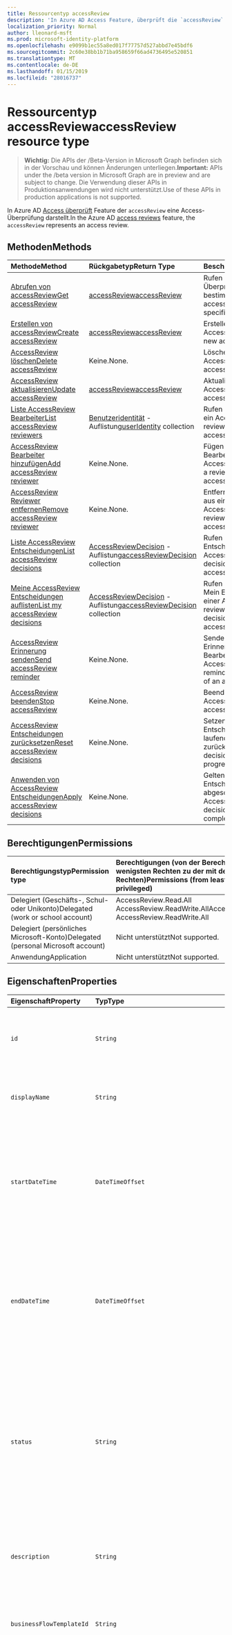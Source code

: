 ```yaml
---
title: Ressourcentyp accessReview
description: 'In Azure AD Access Feature, überprüft die `accessReview` eine Überprüfung Access darstellt.  '
localization_priority: Normal
author: lleonard-msft
ms.prod: microsoft-identity-platform
ms.openlocfilehash: e9099b1ec55a8ed017f77757d527abbd7e45bdf6
ms.sourcegitcommit: 2c60e38bb1b71ba958659f66ad4736495e520851
ms.translationtype: MT
ms.contentlocale: de-DE
ms.lasthandoff: 01/15/2019
ms.locfileid: "28016737"
---
```

# <a name="accessreview-resource-type"></a><span data-ttu-id="4bfe9-103">Ressourcentyp accessReview</span><span class="sxs-lookup"><span data-stu-id="4bfe9-103">accessReview resource type</span></span>

> <span data-ttu-id="4bfe9-104">**Wichtig:** Die APIs der /Beta-Version in Microsoft Graph befinden sich in der Vorschau und können Änderungen unterliegen.</span><span class="sxs-lookup"><span data-stu-id="4bfe9-104">**Important:** APIs under the /beta version in Microsoft Graph are in preview and are subject to change.</span></span> <span data-ttu-id="4bfe9-105">Die Verwendung dieser APIs in Produktionsanwendungen wird nicht unterstützt.</span><span class="sxs-lookup"><span data-stu-id="4bfe9-105">Use of these APIs in production applications is not supported.</span></span>

<span data-ttu-id="4bfe9-106">In Azure AD [Access überprüft](accessreviews-root.md) Feature der `accessReview` eine Access-Überprüfung darstellt.</span><span class="sxs-lookup"><span data-stu-id="4bfe9-106">In the Azure AD [access reviews](accessreviews-root.md) feature, the `accessReview` represents an access review.</span></span>  


## <a name="methods"></a><span data-ttu-id="4bfe9-107">Methoden</span><span class="sxs-lookup"><span data-stu-id="4bfe9-107">Methods</span></span>

| <span data-ttu-id="4bfe9-108">Methode</span><span class="sxs-lookup"><span data-stu-id="4bfe9-108">Method</span></span>           | <span data-ttu-id="4bfe9-109">Rückgabetyp</span><span class="sxs-lookup"><span data-stu-id="4bfe9-109">Return Type</span></span>    |<span data-ttu-id="4bfe9-110">Beschreibung</span><span class="sxs-lookup"><span data-stu-id="4bfe9-110">Description</span></span>|
|:---------------|:--------|:----------|
|[<span data-ttu-id="4bfe9-111">Abrufen von accessReview</span><span class="sxs-lookup"><span data-stu-id="4bfe9-111">Get accessReview</span></span>](../api/accessreview-get.md) |   [<span data-ttu-id="4bfe9-112">accessReview</span><span class="sxs-lookup"><span data-stu-id="4bfe9-112">accessReview</span></span>](accessreview.md) |   <span data-ttu-id="4bfe9-113">Rufen Sie eine Access-Überprüfung mit einer bestimmten Id ab.</span><span class="sxs-lookup"><span data-stu-id="4bfe9-113">Get an access review with a specific id.</span></span> |
|[<span data-ttu-id="4bfe9-114">Erstellen von accessReview</span><span class="sxs-lookup"><span data-stu-id="4bfe9-114">Create accessReview</span></span>](../api/accessreview-create.md) | [<span data-ttu-id="4bfe9-115">accessReview</span><span class="sxs-lookup"><span data-stu-id="4bfe9-115">accessReview</span></span>](accessreview.md) |   <span data-ttu-id="4bfe9-116">Erstellen Sie eine neue AccessReview.</span><span class="sxs-lookup"><span data-stu-id="4bfe9-116">Create a new accessReview.</span></span> |
|[<span data-ttu-id="4bfe9-117">AccessReview löschen</span><span class="sxs-lookup"><span data-stu-id="4bfe9-117">Delete accessReview</span></span>](../api/accessreview-delete.md) | <span data-ttu-id="4bfe9-118">Keine.</span><span class="sxs-lookup"><span data-stu-id="4bfe9-118">None.</span></span>   | <span data-ttu-id="4bfe9-119">Löschen einer AccessReview.</span><span class="sxs-lookup"><span data-stu-id="4bfe9-119">Delete an accessReview.</span></span> |
|[<span data-ttu-id="4bfe9-120">AccessReview aktualisieren</span><span class="sxs-lookup"><span data-stu-id="4bfe9-120">Update accessReview</span></span>](../api/accessreview-update.md) | [<span data-ttu-id="4bfe9-121">accessReview</span><span class="sxs-lookup"><span data-stu-id="4bfe9-121">accessReview</span></span>](accessreview.md) | <span data-ttu-id="4bfe9-122">Aktualisieren einer AccessReview.</span><span class="sxs-lookup"><span data-stu-id="4bfe9-122">Update an accessReview.</span></span> |
|[<span data-ttu-id="4bfe9-123">Liste AccessReview Bearbeiter</span><span class="sxs-lookup"><span data-stu-id="4bfe9-123">List accessReview reviewers</span></span>](../api/accessreview-listreviewers.md) |      <span data-ttu-id="4bfe9-124">[Benutzeridentität](useridentity.md) -Auflistung</span><span class="sxs-lookup"><span data-stu-id="4bfe9-124">[userIdentity](useridentity.md) collection</span></span>| <span data-ttu-id="4bfe9-125">Rufen Sie die Bearbeiter ein AccessReview.</span><span class="sxs-lookup"><span data-stu-id="4bfe9-125">Get the reviewers of an accessReview.</span></span> |
|[<span data-ttu-id="4bfe9-126">AccessReview Bearbeiter hinzufügen</span><span class="sxs-lookup"><span data-stu-id="4bfe9-126">Add accessReview reviewer</span></span>](../api/accessreview-addreviewer.md) |      <span data-ttu-id="4bfe9-127">Keine.</span><span class="sxs-lookup"><span data-stu-id="4bfe9-127">None.</span></span>   |   <span data-ttu-id="4bfe9-128">Fügen Sie einem Bearbeiter ein AccessReview hinzu.</span><span class="sxs-lookup"><span data-stu-id="4bfe9-128">Add a reviewer to an accessReview.</span></span> |
|[<span data-ttu-id="4bfe9-129">AccessReview Reviewer entfernen</span><span class="sxs-lookup"><span data-stu-id="4bfe9-129">Remove accessReview reviewer</span></span>](../api/accessreview-removereviewer.md) | <span data-ttu-id="4bfe9-130">Keine.</span><span class="sxs-lookup"><span data-stu-id="4bfe9-130">None.</span></span>  |   <span data-ttu-id="4bfe9-131">Entfernen Sie einen Prüfer aus einer AccessReview.</span><span class="sxs-lookup"><span data-stu-id="4bfe9-131">Remove a reviewer from an accessReview.</span></span> |
|[<span data-ttu-id="4bfe9-132">Liste AccessReview Entscheidungen</span><span class="sxs-lookup"><span data-stu-id="4bfe9-132">List accessReview decisions</span></span>](../api/accessreview-listdecisions.md) |      <span data-ttu-id="4bfe9-133">[AccessReviewDecision](accessreviewdecision.md) -Auflistung</span><span class="sxs-lookup"><span data-stu-id="4bfe9-133">[accessReviewDecision](accessreviewdecision.md) collection</span></span>| <span data-ttu-id="4bfe9-134">Rufen Sie die Entscheidungen des ein AccessReview.</span><span class="sxs-lookup"><span data-stu-id="4bfe9-134">Get the decisions of an accessReview.</span></span>|
|[<span data-ttu-id="4bfe9-135">Meine AccessReview Entscheidungen auflisten</span><span class="sxs-lookup"><span data-stu-id="4bfe9-135">List my accessReview decisions</span></span>](../api/accessreview-listmydecisions.md) |     <span data-ttu-id="4bfe9-136">[AccessReviewDecision](accessreviewdecision.md) -Auflistung</span><span class="sxs-lookup"><span data-stu-id="4bfe9-136">[accessReviewDecision](accessreviewdecision.md) collection</span></span>| <span data-ttu-id="4bfe9-137">Rufen Sie als "Leser" Mein Entscheidungen von einer AccessReview.</span><span class="sxs-lookup"><span data-stu-id="4bfe9-137">As a reviewer, get my decisions of an accessReview.</span></span>|
|[<span data-ttu-id="4bfe9-138">AccessReview Erinnerung senden</span><span class="sxs-lookup"><span data-stu-id="4bfe9-138">Send accessReview reminder</span></span>](../api/accessreview-sendreminder.md) |        <span data-ttu-id="4bfe9-139">Keine.</span><span class="sxs-lookup"><span data-stu-id="4bfe9-139">None.</span></span>   |   <span data-ttu-id="4bfe9-140">Senden Sie eine Erinnerung an die Bearbeiter ein AccessReview.</span><span class="sxs-lookup"><span data-stu-id="4bfe9-140">Send a reminder to the reviewers of an accessReview.</span></span> |
|[<span data-ttu-id="4bfe9-141">AccessReview beenden</span><span class="sxs-lookup"><span data-stu-id="4bfe9-141">Stop accessReview</span></span>](../api/accessreview-stop.md) |     <span data-ttu-id="4bfe9-142">Keine.</span><span class="sxs-lookup"><span data-stu-id="4bfe9-142">None.</span></span>   |   <span data-ttu-id="4bfe9-143">Beenden einer AccessReview.</span><span class="sxs-lookup"><span data-stu-id="4bfe9-143">Stop an accessReview.</span></span> |
|[<span data-ttu-id="4bfe9-144">AccessReview Entscheidungen zurücksetzen</span><span class="sxs-lookup"><span data-stu-id="4bfe9-144">Reset accessReview decisions</span></span>](../api/accessreview-reset.md) |     <span data-ttu-id="4bfe9-145">Keine.</span><span class="sxs-lookup"><span data-stu-id="4bfe9-145">None.</span></span>   |   <span data-ttu-id="4bfe9-146">Setzen Sie die Entscheidungen in einer laufenden AccessReview zurück.</span><span class="sxs-lookup"><span data-stu-id="4bfe9-146">Reset the decisions in an in-progress accessReview.</span></span>|
|[<span data-ttu-id="4bfe9-147">Anwenden von AccessReview Entscheidungen</span><span class="sxs-lookup"><span data-stu-id="4bfe9-147">Apply accessReview decisions</span></span>](../api/accessreview-apply.md) |     <span data-ttu-id="4bfe9-148">Keine.</span><span class="sxs-lookup"><span data-stu-id="4bfe9-148">None.</span></span>   |   <span data-ttu-id="4bfe9-149">Gelten Sie die Entscheidungen aus einer abgeschlossenen AccessReview.</span><span class="sxs-lookup"><span data-stu-id="4bfe9-149">Apply the decisions from a completed accessReview.</span></span>|

## <a name="permissions"></a><span data-ttu-id="4bfe9-150">Berechtigungen</span><span class="sxs-lookup"><span data-stu-id="4bfe9-150">Permissions</span></span>

|<span data-ttu-id="4bfe9-151">Berechtigungstyp</span><span class="sxs-lookup"><span data-stu-id="4bfe9-151">Permission type</span></span>                        | <span data-ttu-id="4bfe9-152">Berechtigungen (von der Berechtigung mit den wenigsten Rechten zu der mit den meisten Rechten)</span><span class="sxs-lookup"><span data-stu-id="4bfe9-152">Permissions (from least to most privileged)</span></span>              |
|:--------------------------------------|:---------------------------------------------------------|
|<span data-ttu-id="4bfe9-153">Delegiert (Geschäfts-, Schul- oder Unikonto)</span><span class="sxs-lookup"><span data-stu-id="4bfe9-153">Delegated (work or school account)</span></span>     | <span data-ttu-id="4bfe9-154">AccessReview.Read.All AccessReview.ReadWrite.All</span><span class="sxs-lookup"><span data-stu-id="4bfe9-154">AccessReview.Read.All, AccessReview.ReadWrite.All</span></span> |
|<span data-ttu-id="4bfe9-155">Delegiert (persönliches Microsoft-Konto)</span><span class="sxs-lookup"><span data-stu-id="4bfe9-155">Delegated (personal Microsoft account)</span></span> | <span data-ttu-id="4bfe9-156">Nicht unterstützt</span><span class="sxs-lookup"><span data-stu-id="4bfe9-156">Not supported.</span></span> |
|<span data-ttu-id="4bfe9-157">Anwendung</span><span class="sxs-lookup"><span data-stu-id="4bfe9-157">Application</span></span>                            | <span data-ttu-id="4bfe9-158">Nicht unterstützt</span><span class="sxs-lookup"><span data-stu-id="4bfe9-158">Not supported.</span></span> |


## <a name="properties"></a><span data-ttu-id="4bfe9-159">Eigenschaften</span><span class="sxs-lookup"><span data-stu-id="4bfe9-159">Properties</span></span>
| <span data-ttu-id="4bfe9-160">Eigenschaft</span><span class="sxs-lookup"><span data-stu-id="4bfe9-160">Property</span></span>     | <span data-ttu-id="4bfe9-161">Typ</span><span class="sxs-lookup"><span data-stu-id="4bfe9-161">Type</span></span>   |<span data-ttu-id="4bfe9-162">Beschreibung</span><span class="sxs-lookup"><span data-stu-id="4bfe9-162">Description</span></span>|
|:---------------|:--------|:----------|
| `id`                      |`String`                                                        | <span data-ttu-id="4bfe9-163">Das Feature zugewiesen Eindeutiger Bezeichner der einer Access-Überprüfung.</span><span class="sxs-lookup"><span data-stu-id="4bfe9-163">The feature-assigned unique identifier of an access review.</span></span> |
| `displayName`             |`String`                                                        | <span data-ttu-id="4bfe9-164">Der Name des Access überprüfen.</span><span class="sxs-lookup"><span data-stu-id="4bfe9-164">The access review name.</span></span> <span data-ttu-id="4bfe9-165">Erforderliche auf erstellen.</span><span class="sxs-lookup"><span data-stu-id="4bfe9-165">Required on create.</span></span> |
| `startDateTime`           |`DateTimeOffset`                                                | <span data-ttu-id="4bfe9-166">Den DateTime-Wert, wenn die Überprüfung geplant ist, gestartet werden.</span><span class="sxs-lookup"><span data-stu-id="4bfe9-166">The DateTime when the review is scheduled to be start.</span></span>  <span data-ttu-id="4bfe9-167">Dabei kann es sich um ein Datum in der Zukunft handeln.</span><span class="sxs-lookup"><span data-stu-id="4bfe9-167">This could be a date in the future.</span></span>  <span data-ttu-id="4bfe9-168">Erforderliche auf erstellen.</span><span class="sxs-lookup"><span data-stu-id="4bfe9-168">Required on create.</span></span> |
| `endDateTime`             |`DateTimeOffset`                                                | <span data-ttu-id="4bfe9-169">Den DateTime-Wert, wenn die Überprüfung geplant ist, um zu beenden.</span><span class="sxs-lookup"><span data-stu-id="4bfe9-169">The DateTime when the review is scheduled to end.</span></span> <span data-ttu-id="4bfe9-170">Dies muss mindestens einen Tag später als das Startdatum sein.</span><span class="sxs-lookup"><span data-stu-id="4bfe9-170">This must be at least one day later than the start date.</span></span>  <span data-ttu-id="4bfe9-171">Erforderliche auf erstellen.</span><span class="sxs-lookup"><span data-stu-id="4bfe9-171">Required on create.</span></span> |
| `status`                  |`String`                                                        | <span data-ttu-id="4bfe9-172">Dieses schreibgeschützte Feld gibt den Status eines AccessReview an.</span><span class="sxs-lookup"><span data-stu-id="4bfe9-172">This read-only field specifies the status of an accessReview.</span></span> <span data-ttu-id="4bfe9-173">Die normale Statusarten `Initializing`, `NotStarted`, `Starting`,`InProgress`, `Completing`, `Completed`, `AutoReviewing`, und `AutoReviewed`.</span><span class="sxs-lookup"><span data-stu-id="4bfe9-173">The typical states include `Initializing`, `NotStarted`, `Starting`,`InProgress`, `Completing`, `Completed`, `AutoReviewing`, and `AutoReviewed`.</span></span> |
| `description`             |`String`                                                        | <span data-ttu-id="4bfe9-174">Die Beschreibung, die vom Ersteller überprüfen Access so, dass der Bearbeiter bereitgestellt.</span><span class="sxs-lookup"><span data-stu-id="4bfe9-174">The description provided by the access review creator, to show to the reviewers.</span></span> |
| `businessFlowTemplateId`  |`String`                                                        | <span data-ttu-id="4bfe9-175">Der Bezeichner der Business-Fluss-Vorlage.</span><span class="sxs-lookup"><span data-stu-id="4bfe9-175">The business flow template identifier.</span></span> <span data-ttu-id="4bfe9-176">Erforderliche auf erstellen.</span><span class="sxs-lookup"><span data-stu-id="4bfe9-176">Required on create.</span></span> |
| `reviewerType`            |`String`                                                        | <span data-ttu-id="4bfe9-177">Die Beziehungstyp des Reviewer auf das Zielobjekt, eine der `self`, `delegated` oder `entityOwners`.</span><span class="sxs-lookup"><span data-stu-id="4bfe9-177">The relationship type of reviewer to the target object, one of `self`, `delegated` or `entityOwners`.</span></span> <span data-ttu-id="4bfe9-178">Erforderliche auf erstellen.</span><span class="sxs-lookup"><span data-stu-id="4bfe9-178">Required on create.</span></span> | 
| `createdBy`               |[<span data-ttu-id="4bfe9-179">Benutzeridentität</span><span class="sxs-lookup"><span data-stu-id="4bfe9-179">userIdentity</span></span>](useridentity.md)                                 | <span data-ttu-id="4bfe9-180">Der Benutzer, die diese Überprüfung erstellt hat.</span><span class="sxs-lookup"><span data-stu-id="4bfe9-180">The user who created this review.</span></span> |
| `reviewedEntity`          |`microsoft.graph.identity`                                      | <span data-ttu-id="4bfe9-181">Das Objekt für das das Access überprüft überprüft die zugewiesenen Zugriffsrechte.</span><span class="sxs-lookup"><span data-stu-id="4bfe9-181">The object for which the access reviews is reviewing the access rights assignments.</span></span> <span data-ttu-id="4bfe9-182">Dies kann die Gruppe für die Überprüfung von Mitgliedschaften von Benutzern in einer Gruppe oder der app für eine Überprüfung der Zuordnungen von Benutzern zu einer Anwendung sein.</span><span class="sxs-lookup"><span data-stu-id="4bfe9-182">This can be the group for the review of memberships of users in a group, or the app for a review of assignments of users to an application.</span></span> <span data-ttu-id="4bfe9-183">Erforderliche auf erstellen.</span><span class="sxs-lookup"><span data-stu-id="4bfe9-183">Required on create.</span></span> | 
| `settings`                |`microsoft.graph.accessReviewSettings`             | <span data-ttu-id="4bfe9-184">Die Einstellungen für ein AccessReview finden Sie unter Typdefinition unten.</span><span class="sxs-lookup"><span data-stu-id="4bfe9-184">The settings of an accessReview, see type definition below.</span></span> |



## <a name="relationships"></a><span data-ttu-id="4bfe9-185">Beziehungen</span><span class="sxs-lookup"><span data-stu-id="4bfe9-185">Relationships</span></span>




| <span data-ttu-id="4bfe9-186">Beziehung</span><span class="sxs-lookup"><span data-stu-id="4bfe9-186">Relationship</span></span> | <span data-ttu-id="4bfe9-187">Typ</span><span class="sxs-lookup"><span data-stu-id="4bfe9-187">Type</span></span>   |<span data-ttu-id="4bfe9-188">Beschreibung</span><span class="sxs-lookup"><span data-stu-id="4bfe9-188">Description</span></span>|
|:---------------|:--------|:----------|
| `reviewers`               |<span data-ttu-id="4bfe9-189">[Benutzeridentität](useridentity.md) -Auflistung</span><span class="sxs-lookup"><span data-stu-id="4bfe9-189">[userIdentity](useridentity.md) collection</span></span>                     | <span data-ttu-id="4bfe9-190">Die Auflistung der Bearbeiter für eine Access-Überprüfung, Access überprüfen ReviewerType ist vom Typ `delegate`.</span><span class="sxs-lookup"><span data-stu-id="4bfe9-190">The collection of reviewers for an access review, if access review reviewerType is of type `delegate`.</span></span> |
| `decisions`               |<span data-ttu-id="4bfe9-191">[AccessReviewDecision](accessreviewdecision.md) -Auflistung</span><span class="sxs-lookup"><span data-stu-id="4bfe9-191">[accessReviewDecision](accessreviewdecision.md) collection</span></span> | <span data-ttu-id="4bfe9-192">Die Auflistung von Entscheidungen für diese Überprüfung Zugriff.</span><span class="sxs-lookup"><span data-stu-id="4bfe9-192">The collection of decisions for this access review.</span></span> |
| `myDecisions`             |<span data-ttu-id="4bfe9-193">[AccessReviewDecision](accessreviewdecision.md) -Auflistung</span><span class="sxs-lookup"><span data-stu-id="4bfe9-193">[accessReviewDecision](accessreviewdecision.md) collection</span></span> | <span data-ttu-id="4bfe9-194">Die Auflistung von Entscheidungen für den Anrufer, wenn der Aufrufer Bearbeiter ist.</span><span class="sxs-lookup"><span data-stu-id="4bfe9-194">The collection of decisions for the caller, if the caller is a reviewer.</span></span> |
| `instances`               |<span data-ttu-id="4bfe9-195">[AccessReview](accessreview.md) -Auflistung</span><span class="sxs-lookup"><span data-stu-id="4bfe9-195">[accessReview](accessreview.md) collection</span></span>         | <span data-ttu-id="4bfe9-196">Die Auflistung von Bewertungen für Access-Instanzen Vergangenheit, Gegenwart und Zukunft, wenn dieses Objekt eine periodische Access Überprüfung ist.</span><span class="sxs-lookup"><span data-stu-id="4bfe9-196">The collection of access reviews instances past, present and future, if this object is a recurring access review.</span></span> |

<span data-ttu-id="4bfe9-197">Ob diese Beziehungen auf ein Objekt vorhanden sind, hängt davon ab, gibt an, ob das Objekt eine Überprüfung einmaligen Zugriff auf einer Reihe von sich wiederholenden Access Wiederholung oder eine Instanz einer wiederkehrenden Access Überprüfung ist.</span><span class="sxs-lookup"><span data-stu-id="4bfe9-197">Whether these relationships are present on an object, depends upon whether the object is a one-time access review, the series of a recurring access review, or an instance of a recurring access review.</span></span>

| <span data-ttu-id="4bfe9-198">Szenario</span><span class="sxs-lookup"><span data-stu-id="4bfe9-198">Scenario</span></span> | <span data-ttu-id="4bfe9-199">Hat Bearbeiter?</span><span class="sxs-lookup"><span data-stu-id="4bfe9-199">Has reviewers?</span></span> | <span data-ttu-id="4bfe9-200">Hat Entscheidungen und MyDecisions?</span><span class="sxs-lookup"><span data-stu-id="4bfe9-200">Has decisions and myDecisions?</span></span> | <span data-ttu-id="4bfe9-201">Hat Instanzen?</span><span class="sxs-lookup"><span data-stu-id="4bfe9-201">Has instances?</span></span> |
|:---------|:---------------|:---------------|:---------------|
|<span data-ttu-id="4bfe9-202">Einmalige Access überprüfen</span><span class="sxs-lookup"><span data-stu-id="4bfe9-202">One-time access review</span></span>|<span data-ttu-id="4bfe9-203">Ja</span><span class="sxs-lookup"><span data-stu-id="4bfe9-203">Yes</span></span> | <span data-ttu-id="4bfe9-204">Ja, gestartet</span><span class="sxs-lookup"><span data-stu-id="4bfe9-204">Yes, once started</span></span> | <span data-ttu-id="4bfe9-205">Nein</span><span class="sxs-lookup"><span data-stu-id="4bfe9-205">No</span></span> |
| <span data-ttu-id="4bfe9-206">Überprüfen von sich wiederholenden Zugriff</span><span class="sxs-lookup"><span data-stu-id="4bfe9-206">Recurring access review</span></span> | <span data-ttu-id="4bfe9-207">Ja</span><span class="sxs-lookup"><span data-stu-id="4bfe9-207">Yes</span></span> | <span data-ttu-id="4bfe9-208">Nein</span><span class="sxs-lookup"><span data-stu-id="4bfe9-208">No</span></span> | <span data-ttu-id="4bfe9-209">Ja</span><span class="sxs-lookup"><span data-stu-id="4bfe9-209">Yes</span></span> |
| <span data-ttu-id="4bfe9-210">Instanz von sich wiederholenden Access Wiederholung</span><span class="sxs-lookup"><span data-stu-id="4bfe9-210">Instance of a recurring access review</span></span> | <span data-ttu-id="4bfe9-211">Ja</span><span class="sxs-lookup"><span data-stu-id="4bfe9-211">Yes</span></span> | <span data-ttu-id="4bfe9-212">Ja, gestartet</span><span class="sxs-lookup"><span data-stu-id="4bfe9-212">Yes, once started</span></span> | <span data-ttu-id="4bfe9-213">Nein</span><span class="sxs-lookup"><span data-stu-id="4bfe9-213">No</span></span> |

## <a name="json-representation"></a><span data-ttu-id="4bfe9-214">JSON-Darstellung</span><span class="sxs-lookup"><span data-stu-id="4bfe9-214">JSON representation</span></span>

<span data-ttu-id="4bfe9-215">Es folgt eine JSON-Darstellung der Ressource.</span><span class="sxs-lookup"><span data-stu-id="4bfe9-215">Here is a JSON representation of the resource.</span></span>

<!-- {
  "blockType": "resource",
  "optionalProperties": [

  ],
  "@odata.type": "microsoft.graph.accessReview"
}-->

```json
{
 "id": "string (identifier)",
 "displayName": "string",
 "startDateTime": "string (timestamp)",
 "endDateTime": "string (timestamp)",
 "status": "string",
 "description": "string",
 "businessFlowTemplateId": "string (identifier)",
 "reviewerType": "string",
 "createdBy": "microsoft.graph.userIdentity",
 "reviewedEntity": "microsoft.graph.identity",
 "settings": "microsoft.graph.accessReviewSettings",
 "reviewers": "Collection(microsoft.graph.userIdentity)"
}

```

## <a name="the-accessreviewsettings-type"></a><span data-ttu-id="4bfe9-216">Geben Sie die accessReviewSettings</span><span class="sxs-lookup"><span data-stu-id="4bfe9-216">The accessReviewSettings type</span></span>

<span data-ttu-id="4bfe9-217">Die `accessReviewSettings` bietet zusätzliche Einstellungen beim Erstellen einer Access-Überprüfung, um das Feature Verhalten zu steuern, wenn eine Access-Überprüfung starten.</span><span class="sxs-lookup"><span data-stu-id="4bfe9-217">The `accessReviewSettings` provides additional settings when creating an access review, to control the feature behavior when starting an access review.</span></span>  <span data-ttu-id="4bfe9-218">Dieser Typ hat die folgenden Eigenschaften:</span><span class="sxs-lookup"><span data-stu-id="4bfe9-218">This type has the following properties:</span></span> 

| <span data-ttu-id="4bfe9-219">Eigenschaft</span><span class="sxs-lookup"><span data-stu-id="4bfe9-219">Property</span></span>                     | <span data-ttu-id="4bfe9-220">Typ</span><span class="sxs-lookup"><span data-stu-id="4bfe9-220">Type</span></span>                      | <span data-ttu-id="4bfe9-221">Beschreibung</span><span class="sxs-lookup"><span data-stu-id="4bfe9-221">Description</span></span> |
| :--------------------------- | :------------------------ | :---------- |
| `mailNotificationsEnabled`|`Boolean`                | <span data-ttu-id="4bfe9-222">Flag, das angibt, ob das Senden von e-Mails an Prüfer und den Ersteller überprüfen aktiviert ist.</span><span class="sxs-lookup"><span data-stu-id="4bfe9-222">Flag to indicate whether sending mails to reviewers and the review creator is enabled.</span></span>                |
| `remindersEnabled`|`Boolean`       | <span data-ttu-id="4bfe9-223">Flag, das angibt, ob die sendende Reminder-e-Mails an Bearbeiter aktiviert sind.</span><span class="sxs-lookup"><span data-stu-id="4bfe9-223">Flag to indicate whether sending reminder emails to reviewers are enabled.</span></span>       |
| `justificationRequiredOnApproval`|`Boolean` | <span data-ttu-id="4bfe9-224">Flag, das angibt, ob Bearbeiter eine Begründung bereitstellen, beim Überprüfen von Access erforderlich sind.</span><span class="sxs-lookup"><span data-stu-id="4bfe9-224">Flag to indicate whether reviewers are required to provide a justification when reviewing access.</span></span>|
| `activityDurationInDays`|`Int64` | <span data-ttu-id="4bfe9-225">Die Anzahl der Tage, die die Benutzeraktivitäten für Bearbeiter angezeigt.</span><span class="sxs-lookup"><span data-stu-id="4bfe9-225">The number of days of user activities to show to reviewers.</span></span> |
| `autoReviewEnabled`|`Boolean` | <span data-ttu-id="4bfe9-226">Kennzeichnung, die angibt, ob das Feature für eine Entscheidung festgelegt werden soll, wenn der Prüfer eine für die Verwendung mit Auto-apply, nicht angegeben haben, ist aktiviert.</span><span class="sxs-lookup"><span data-stu-id="4bfe9-226">Flag to indicate whether the feature should set a decision if the reviewer did not supply one, for use with auto-apply, is enabled.</span></span> |
| `autoReviewSettings`|`microsoft.graph.autoReviewSettings` | <span data-ttu-id="4bfe9-227">Detaillierte Einstellungen für das Feature für die Überprüfung Entscheidung, für die Verwendung mit Auto-apply, die weiter unten beschriebenen festzulegen, wie sollten.</span><span class="sxs-lookup"><span data-stu-id="4bfe9-227">Detailed settings for how the feature should set the review decision, for use with auto-apply, described below.</span></span> |
| `recurrenceSettings`|`microsoft.graph.accessReviewRecurrenceSettings` | <span data-ttu-id="4bfe9-228">Detaillierte Einstellungen für die Serie, die weiter unten beschriebenen.</span><span class="sxs-lookup"><span data-stu-id="4bfe9-228">Detailed settings for recurrence, described below.</span></span> |
| `autoApplyReviewResultsEnabled`|`Boolean` | <span data-ttu-id="4bfe9-229">Kennzeichnung, die angibt, ob gelten Auto-Funktion, so ändern Sie die Zielressource-Objekt zugreifen, automatisch aktiviert ist.</span><span class="sxs-lookup"><span data-stu-id="4bfe9-229">Flag to indicate whether auto-apply capability, to automatically change the target object access resource, is enabled.</span></span>  <span data-ttu-id="4bfe9-230">Nicht aktiviert ist, muss, ein Benutzer nach Abschluss die Überprüfung die Überprüfung Access anwenden.</span><span class="sxs-lookup"><span data-stu-id="4bfe9-230">If not enabled, a user must, after the review completes, apply the access review.</span></span> |
| `accessRecommendationsEnabled`|`Boolean` | <span data-ttu-id="4bfe9-231">Flag, das angibt, ob Recommendations an Bearbeiter anzeigen aktiviert ist.</span><span class="sxs-lookup"><span data-stu-id="4bfe9-231">Flag to indicate whether showing recommendations to reviewers is enabled.</span></span> |



## <a name="the-autoreviewsettings-type"></a><span data-ttu-id="4bfe9-232">Geben Sie die autoReviewSettings</span><span class="sxs-lookup"><span data-stu-id="4bfe9-232">The autoReviewSettings type</span></span>

<span data-ttu-id="4bfe9-233">Die `autoReviewSettings` überprüfen Sie die Einstellungen der Access eingebettet ist, und gibt das Verhalten für das Feature, wenn eine Access-Überprüfung abgeschlossen hat.</span><span class="sxs-lookup"><span data-stu-id="4bfe9-233">The `autoReviewSettings` is embedded within the access review settings, and specifies the behavior for the feature when an access review completes.</span></span>  <span data-ttu-id="4bfe9-234">Der Typ verfügt über eine Eigenschaft, `notReviewedResult`.</span><span class="sxs-lookup"><span data-stu-id="4bfe9-234">The type has one property, `notReviewedResult`.</span></span>

| <span data-ttu-id="4bfe9-235">Eigenschaft</span><span class="sxs-lookup"><span data-stu-id="4bfe9-235">Property</span></span>                     | <span data-ttu-id="4bfe9-236">Typ</span><span class="sxs-lookup"><span data-stu-id="4bfe9-236">Type</span></span>     | <span data-ttu-id="4bfe9-237">Beschreibung</span><span class="sxs-lookup"><span data-stu-id="4bfe9-237">Description</span></span>                          |
| :--------------------------- | :------  | :----------                          |
| `notReviewedResult`          |`String`  | <span data-ttu-id="4bfe9-238">Muss `Approve`, `Deny` oder `Recommendation` sein.</span><span class="sxs-lookup"><span data-stu-id="4bfe9-238">Must be one of `Approve`, `Deny`, or `Recommendation`.</span></span> |


## <a name="the-accessreviewrecurrencesettings-type"></a><span data-ttu-id="4bfe9-239">Geben Sie die accessReviewRecurrenceSettings</span><span class="sxs-lookup"><span data-stu-id="4bfe9-239">The accessReviewRecurrenceSettings type</span></span>

<span data-ttu-id="4bfe9-240">Die `accessReviewRecurrenceSettings` überprüfen Sie die Einstellungen der Access eingebettet ist, und gibt an, dass die Überprüfung Access in regelmäßigen Abständen auftritt.</span><span class="sxs-lookup"><span data-stu-id="4bfe9-240">The `accessReviewRecurrenceSettings` is embedded within the access review settings, and specifies that the access review recurs at regular intervals.</span></span>  <span data-ttu-id="4bfe9-241">Dieser Typ hat die folgenden Eigenschaften:</span><span class="sxs-lookup"><span data-stu-id="4bfe9-241">This type has the following properties:</span></span>

| <span data-ttu-id="4bfe9-242">Eigenschaft</span><span class="sxs-lookup"><span data-stu-id="4bfe9-242">Property</span></span>                     | <span data-ttu-id="4bfe9-243">Typ</span><span class="sxs-lookup"><span data-stu-id="4bfe9-243">Type</span></span>                                                                                                          | <span data-ttu-id="4bfe9-244">Beschreibung</span><span class="sxs-lookup"><span data-stu-id="4bfe9-244">Description</span></span> |
| :--------------------------- | :------------------------------------------------------------------------------------------------------------ | :---------- |
| `recurrenceType`|`String`    | <span data-ttu-id="4bfe9-245">Das Serienintervall, die eine sein muss der `onetime`, `weekly`, `monthly`, `quarterly`, oder `annual`.</span><span class="sxs-lookup"><span data-stu-id="4bfe9-245">The recurrence interval, which must be one of `onetime`, `weekly`, `monthly`, `quarterly`, or `annual`.</span></span>                                                                   |
| `recurrenceEndType`|`String` | <span data-ttu-id="4bfe9-246">Das Serienmuster wie endet.</span><span class="sxs-lookup"><span data-stu-id="4bfe9-246">How the recurrence ends.</span></span> <span data-ttu-id="4bfe9-247">Wenn es ist `Never`, und es keine explizite Ende der Serie ist.</span><span class="sxs-lookup"><span data-stu-id="4bfe9-247">If it is `Never`, then there is no explicit end of the recurrence series.</span></span> <span data-ttu-id="4bfe9-248">Wenn es ist `endBy`, klicken Sie dann das Serienmuster zu einem bestimmten Zeitpunkt endet.</span><span class="sxs-lookup"><span data-stu-id="4bfe9-248">If it is `endBy`, then the recurrence ends at a certain date.</span></span> <span data-ttu-id="4bfe9-249">Wenn es ist `occurrences`, klicken Sie dann die Datenreihe endet nach `recurrentCount` Instanzen der Überprüfung abgeschlossen haben.</span><span class="sxs-lookup"><span data-stu-id="4bfe9-249">If it is `occurrences`, then the series ends after `recurrentCount` instances of the review have completed.</span></span> |
| `durationInDays`|`Int32`     | <span data-ttu-id="4bfe9-250">Die Dauer in Tagen für die Serie.</span><span class="sxs-lookup"><span data-stu-id="4bfe9-250">The duration in days for recurrence.</span></span>                                                                              |
| `recurrenceCount`|`Int32`    | <span data-ttu-id="4bfe9-251">Die Anzahl der Wiederholungen, wenn der Wert der `recurrenceEndType` ist `occurrences`, oder andernfalls 0.</span><span class="sxs-lookup"><span data-stu-id="4bfe9-251">The count of recurrences, if the value of `recurrenceEndType` is `occurrences`, or 0 otherwise.</span></span>                                                        |



<!-- {
  "type": "#page.annotation",
  "description": "accessReview resource",
  "keywords": "",
  "section": "documentation",
  "tocPath": ""
}-->
